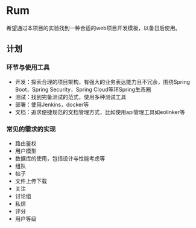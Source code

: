 # Rum

希望通过本项目的实验找到一种合适的web项目开发模板，以备日后使用。

## 计划

### 环节与使用工具

- 开发：探索合理的项目架构，有强大的业务表达能力且不冗余，围绕Spring Boot，Spring Security，Spring Cloud等环Spring生态圈
- 测试：找到完备测试的范式，使用多种测试工具
- 部署：使用Jenkins，docker等
- 文档：追求便捷规范的文档管理方式，比如使用api管理工具如eolinker等

### 常见的需求的实现

- 路由鉴权
- 用户模型
- 数据库的使用，包括设计与性能考虑等
- 组队
- 帖子
- 文件上传下载
- 关注
- 讨论组
- 私信
- 评分
- 用户等级
